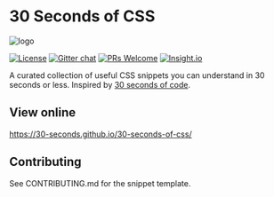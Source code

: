 # 30 Seconds of CSS

![logo](https://i.imgur.com/2L1bMyy.png)

[![License](https://img.shields.io/badge/license-CC0--1.0-blue.svg)](https://github.com/30-seconds/30-seconds-of-css/blob/master/LICENSE) [![Gitter chat](https://img.shields.io/badge/chat-on%20gitter-4FB999.svg)](https://gitter.im/30-seconds-of-css/Lobby) [![PRs Welcome](https://img.shields.io/badge/PRs-welcome-brightgreen.svg)](http://makeapullrequest.com) [![Insight.io](https://img.shields.io/badge/insight.io-Ready-brightgreen.svg)](https://insight.io/github.com/30-seconds/30-seconds-of-css/tree/master/?source=0)

A curated collection of useful CSS snippets you can understand in 30 seconds or less.
Inspired by [30 seconds of code](https://github.com/Chalarangelo/30-seconds-of-code).

## View online

https://30-seconds.github.io/30-seconds-of-css/

## Contributing

See CONTRIBUTING.md for the snippet template.
